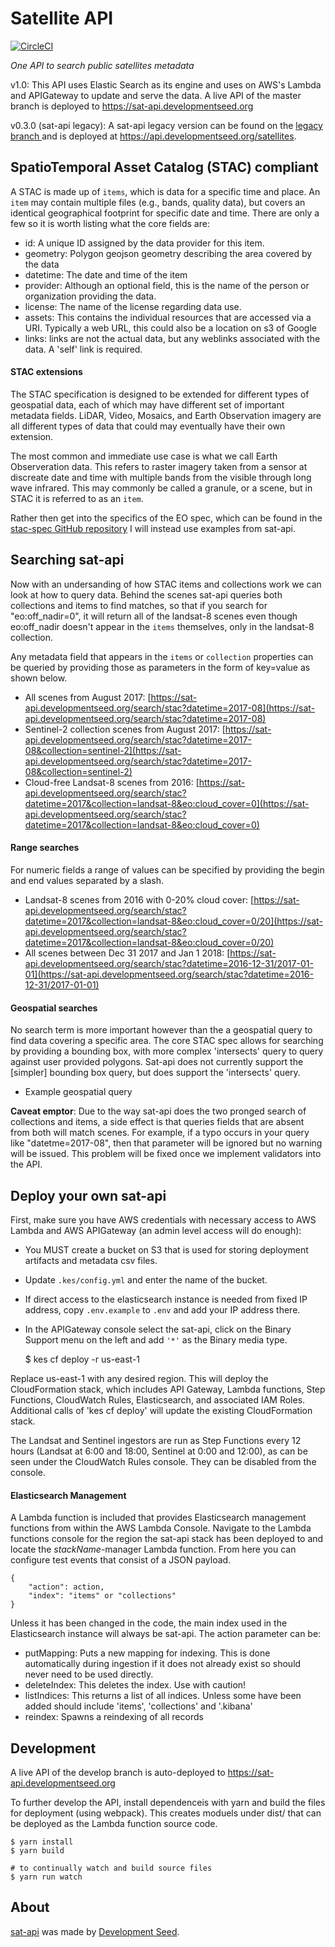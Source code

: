 # Satellite API

[![CircleCI](https://circleci.com/gh/sat-utils/sat-api.svg?style=svg)](https://circleci.com/gh/sat-utils/sat-api)

*One API to search public satellites metadata*

v1.0: This API uses Elastic Search as its engine and uses on AWS's Lambda and APIGateway to update and serve the data. A live API of the master branch is deployed to https://sat-api.developmentseed.org

v0.3.0 (sat-api legacy): A sat-api legacy version can be found on the [legacy branch ](https://github.com/sat-utils/sat-api/tree/legacy) and is deployed at https://api.developmentseed.org/satellites.

## SpatioTemporal Asset Catalog (STAC) compliant

A STAC is made up of `items`, which is data for a specific time and place. An `item` may contain multiple files (e.g., bands, quality data), but covers an identical geographical footprint for specific date and time. There are only a few so it is worth listing what the core fields are:

- id: A unique ID assigned by the data provider for this item.
- geometry: Polygon geojson geometry describing the area covered by the data
- datetime: The date and time of the item
- provider: Although an optional field, this is the name of the person or organization providing the data.
- license: The name of the license regarding data use.
- assets: This contains the individual resources that are accessed via a URI. Typically a web URL, this could also be a location on s3 of Google
- links: links are not the actual data, but any weblinks associated with the data. A 'self' link is required.

#### STAC extensions
The STAC specification is designed to be extended for different types of geospatial data, each of which may have different set of important metadata fields. LiDAR, Video, Mosaics, and Earth Observation imagery are all different types of data that could may eventually have their own extension.

The most common and immediate use case is what we call Earth Observeration data. This refers to raster imagery taken from a sensor at discreate date and time with multiple bands from the visible through long wave infrared. This may commonly be called a granule, or a scene, but in STAC it is referred to as an `item`.

Rather then get into the specifics of the EO spec, which can be found in the [stac-spec GitHub repository](https://github.com/radiantearth/stac-spec/blob/master/extensions/stac-eo-spec.md) I will instead use examples from sat-api.

## Searching sat-api
Now with an undersanding of how STAC items and collections work we can look at how to query data. Behind the scenes sat-api queries both collections and items to find matches, so that if you search for "eo:off_nadir=0", it will return all of the landsat-8 scenes even though eo:off_nadir doesn't appear in the `items` themselves, only in the landsat-8 collection.

Any metadata field that appears in the `items` or `collection` properties can be queried by providing those as parameters in the form of key=value as shown below.

- All scenes from August 2017: [https://sat-api.developmentseed.org/search/stac?datetime=2017-08](https://sat-api.developmentseed.org/search/stac?datetime=2017-08)
- Sentinel-2 collection scenes from August 2017: [https://sat-api.developmentseed.org/search/stac?datetime=2017-08&collection=sentinel-2](https://sat-api.developmentseed.org/search/stac?datetime=2017-08&collection=sentinel-2)
- Cloud-free Landsat-8 scenes from 2016: [https://sat-api.developmentseed.org/search/stac?datetime=2017&collection=landsat-8&eo:cloud_cover=0](https://sat-api.developmentseed.org/search/stac?datetime=2017&collection=landsat-8&eo:cloud_cover=0)

#### Range searches
For numeric fields a range of values can be specified by providing the begin and end values separated by a slash. 

- Landsat-8 scenes from 2016 with 0-20% cloud cover: [https://sat-api.developmentseed.org/search/stac?datetime=2017&collection=landsat-8&eo:cloud_cover=0/20](https://sat-api.developmentseed.org/search/stac?datetime=2017&collection=landsat-8&eo:cloud_cover=0/20)
- All scenes between Dec 31 2017 and Jan 1 2018: [https://sat-api.developmentseed.org/search/stac?datetime=2016-12-31/2017-01-01](https://sat-api.developmentseed.org/search/stac?datetime=2016-12-31/2017-01-01)

#### Geospatial searches
No search term is more important however than the a geospatial query to find data covering a specific area. The core STAC spec allows for searching by providing a bounding box, with more complex 'intersects' query to query against user provided polygons. Sat-api does not currently support the [simpler] bounding box query, but does support the 'intersects' query.

- Example geospatial query


**Caveat emptor**: Due to the way sat-api does the two pronged search of collections and items, a side effect is that queries fields that are absent from both will match scenes. For example, if a typo occurs in your query like "datetme=2017-08", then that parameter will be ignored but no warning will be issued. This problem will be fixed once we implement validators into the API.


## Deploy your own sat-api

First, make sure you have AWS credentials with necessary access to AWS Lambda and AWS APIGateway (an admin level access will do enough):

- You MUST create a bucket on S3 that is used for storing deployment artifacts and metadata csv files.
- Update `.kes/config.yml` and enter the name of the bucket.
- If direct access to the elasticsearch instance is needed from fixed IP address, copy `.env.example` to `.env` and add your IP address there.
-  In the APIGateway console select the sat-api, click on the Binary Support menu on the left and add `'*'` as the Binary media type.

    $ kes cf deploy -r us-east-1
    
Replace us-east-1 with any desired region. This will deploy the CloudFormation stack, which includes API Gateway, Lambda functions, Step Functions, CloudWatch Rules, Elasticsearch, and associated IAM Roles. Additional calls of 'kes cf deploy' will update the existing CloudFormation stack.

The Landsat and Sentinel ingestors are run as Step Functions every 12 hours (Landsat at 6:00 and 18:00, Sentinel at 0:00 and 12:00), as can be seen under the CloudWatch Rules console. They can be disabled from the console.

#### Elasticsearch Management

A Lambda function is included that provides Elasticsearch management functions from within the AWS Lambda Console. Navigate to the Lambda functions console for the region the sat-api stack has been deployed to and locate the *stackName*-manager Lambda function. From here you can configure test events that consist of a JSON payload.

```
{
    "action": action,
    "index": "items" or "collections"
}
```

Unless it has been changed in the code, the main index used in the Elasticsearch instance will always be sat-api. The action parameter can be:

- putMapping: Puts a new mapping for indexing. This is done automatically during ingestion if it does not already exist so should never need to be used directly.
- deleteIndex: This deletes the index. Use with caution!
- listIndices: This returns a list of all indices. Unless some have been added should include 'items', 'collections' and '.kibana'
- reindex: Spawns a reindexing of all records

## Development

A live API of the develop branch is auto-deployed to https://sat-api.developmentseed.org

To further develop the API, install dependenceis with yarn and build the files for deployment (using webpack). This creates moduels under dist/ that can be deployed as the Lambda function source code.

    $ yarn install
    $ yarn build

    # to continually watch and build source files
    $ yarn run watch

## About
[sat-api](http://github.com/sat-utils/sat-api.git) was made by [Development Seed](http://developmentseed.org).
